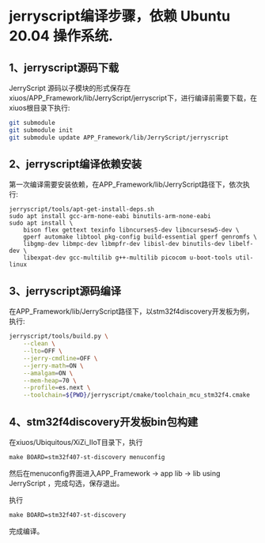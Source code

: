 # jerryscript编译步骤，依赖 Ubuntu 20.04 操作系统.
## 1、jerryscript源码下载

JerryScript 源码以子模块的形式保存在xiuos/APP_Framework/lib/JerryScript/jerryscript下，进行编译前需要下载，在xiuos根目录下执行:

```bash
git submodule
git submodule init
git submodule update APP_Framework/lib/JerryScript/jerryscript
```

## 2、jerryscript编译依赖安装

第一次编译需要安装依赖，在APP_Framework/lib/JerryScript路径下，依次执行:

```
jerryscript/tools/apt-get-install-deps.sh
sudo apt install gcc-arm-none-eabi binutils-arm-none-eabi
sudo apt install \
    bison flex gettext texinfo libncurses5-dev libncursesw5-dev \
    gperf automake libtool pkg-config build-essential gperf genromfs \
    libgmp-dev libmpc-dev libmpfr-dev libisl-dev binutils-dev libelf-dev \
    libexpat-dev gcc-multilib g++-multilib picocom u-boot-tools util-linux
```

## 3、jerryscript源码编译

在APP_Framework/lib/JerryScript路径下，以stm32f4discovery开发板为例，执行:

```bash
jerryscript/tools/build.py \
    --clean \
    --lto=OFF \
    --jerry-cmdline=OFF \
    --jerry-math=ON \
    --amalgam=ON \
    --mem-heap=70 \
    --profile=es.next \
    --toolchain=${PWD}/jerryscript/cmake/toolchain_mcu_stm32f4.cmake
```

## 4、stm32f4discovery开发板bin包构建

在xiuos/Ubiquitous/XiZi_IIoT目录下，执行

```makefile
make BOARD=stm32f407-st-discovery menuconfig
```

然后在menuconfig界面进入APP_Framework → app lib → lib using JerryScript ，完成勾选，保存退出。

执行

```makefile
make BOARD=stm32f407-st-discovery
```

完成编译。

